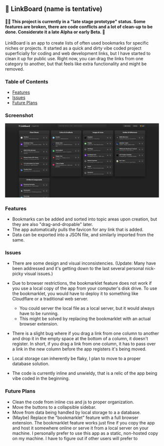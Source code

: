 ## 🔗 LinkBoard  (name is tentative) 
#### 🚨🚧 This project is currently in a "late stage prototype" status. Some features are broken, there are code conflicts and a lot of clean-up to be done. Considerate it a late Alpha or early Beta. 🚧

LinkBoard is an app to create lists of often used bookmarks for specific niches or projects. It started as a quick and dirty vibe coded project superficially for coding and web development links, but I have started to clean it up for public use. Right now, you can drag the links from one category to another, but that feels like extra functionality and might be removed.

###  Table of Contents
- [ Features](#-features)
- [ Issues](#-issues)
- [ Future Plans](#-future-plans)

###  Screenshot
![App screenshot](https://raw.githubusercontent.com/KevanMacGee/LinkBoard/refs/heads/master/screenshots/Screenshot2025-09-26-192559.png)

###  Features
- Bookmarks can be added and sorted into topic areas upon creation, but they are also "drag-and-dropable" later.
- The app automatically pulls the favicon for any link that is added.
- Data can be exported into a JSON file, and similarly imported from the same.

###  Issues
- There are some design and visual inconsistencies. (Update: Many have been addressed and it's getting down to the last several personal nick-picky visual issues.)
- Due to browser restrictions, the bookmarklet feature does not work if you use a local copy of the app from your computer's disk drive. To use the bookmarklet, you would have to deploy it to something like Cloudflare or a traditional web server. 
  - You could server the local file as a local server, but it would always have to be running.
  - This might be solved by replacing the bookmarklet with an actual browser extension.

- There is a slight bug where if you drag a link from one column to another and drop it in the empty space at the bottom of a column, it doesn't register. In short, if you drag a link from one column, it has to pass over a link in the new column before the app registers it's being moved.
- Local storage can inherently be flaky, I plan to move to a proper database solution.
- The code is currently inline and unwieldy, that is a relic of the app being vibe coded in the beginning.

###  Future Plans
- Clean the code from inline css and js to proper organization.
- Move the buttons to a collapsible sidebar.
- Move from data being handled by local storage to a a database.
- (Maybe) Replace the "bookmarklet" feature with a full browser extension. The bookmarklet feature works just fine if you copy the app and host it somewhere online or serve it from a local server on your machine. I personally prefer to use this app as a static, non-hosted copy on my machine. I have to figure out if other users will prefer to
